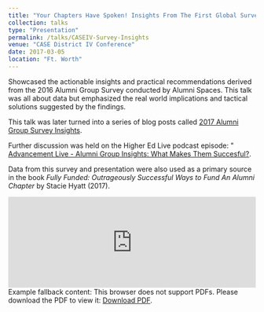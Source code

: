 ```yaml
---
title: "Your Chapters Have Spoken! Insights From The First Global Survey Of Alumni Groups"
collection: talks
type: "Presentation"
permalink: /talks/CASEIV-Survey-Insights
venue: "CASE District IV Conference"
date: 2017-03-05
location: "Ft. Worth"
---
```


Showcased the actionable insights and practical recommendations derived from the 2016 Alumni Group Survey conducted by Alumni Spaces. This talk was all about data but emphasized the real world implications and tactical solutions suggested by the findings.

This talk was later turned into a series of blog posts called <a href="https://blog.alumnispaces.com/2017-alumni-group-survey-insights-introduction-group-profiles-e0e97533310" title="Link to 2017 Alumni Group Survey Insights Blog Series">2017 Alumni Group Survey Insights</a>.

Further discussion was held on the Higher Ed Live podcast episode: "<a href="https://radiopublic.com/higher-ed-live-G3LyDW/ep/s1!37f04" title="Link to podcast episode Advancement Live - Alumni Group Insights: What Makes Them Succesful?"> Advancement Live - Alumni Group Insights: What Makes Them Succesful?</a>.

Data from this survey and presentation were also used as a primary source in the book <i>Fully Funded: Outrageously Successful Ways to Fund An Alumni Chapter</i> by Stacie Hyatt (2017).

<html>
    <iframe sandbox="allow-same-origin allow-scripts allow-top-navigation allow-popups" scrolling="no" width="100%" height="185" frameborder="0" src="https://embed.radiopublic.com/e?if=higher-ed-live-G3LyDW&ge=s1!37f04893cb3a719505cfda0f9e8f7ae0760d9742">&nbsp;</iframe>
</html>

<object data="/files/talk/CASE_IV_17_Final.pdf" type="application/pdf" width="100%" height="100">
    Example fallback content: This browser does not support PDFs. Please download the PDF to view it: <a href="/files/talk/CASE_IV_17_Final.pdf">Download PDF</a>.
</object>
